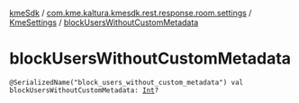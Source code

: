 [kmeSdk](../../index.md) / [com.kme.kaltura.kmesdk.rest.response.room.settings](../index.md) / [KmeSettings](index.md) / [blockUsersWithoutCustomMetadata](./block-users-without-custom-metadata.md)

# blockUsersWithoutCustomMetadata

`@SerializedName("block_users_without_custom_metadata") val blockUsersWithoutCustomMetadata: `[`Int`](https://kotlinlang.org/api/latest/jvm/stdlib/kotlin/-int/index.html)`?`